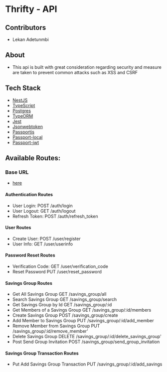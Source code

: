 # Thrifty - API

## Contributors

* Lekan Adetunmbi

## About
* This api is built with great consideration regarding security and measure are taken to prevent common attacks such as XSS and CSRF

## Tech Stack

* [NestJS](https://nestjs.com/)
* [TypeScript](https://www.typescriptlang.org/)
* [Postgres](https://www.postgresql.org/)
* [TypeORM](https://typeorm.io/)
* [Jest](https://jestjs.io/)
* [Jsonwebtoken](https://www.npmjs.com/package/jsonwebtoken)
* [Passportjs](https://www.npmjs.com/package/passport)
* [Passport-local](https://www.npmjs.com/package/passport-local)
* [Passport-jwt](https://www.npmjs.com/package/passport-jwt)

## Available Routes:

### Base URL 

* [here](https://api-thrifty.herokuapp.com/v1)

#### Authentication Routes
* User Login:                                                   POST    /auth/login
* User Logout:                                                  GET     /auth/logout
* Refresh Token:                                                POST    /auth/refresh_token 

#### User Routes
* Create User:                                                  POST    /user/register
* User Info:                                                    GET     /user/userinfo

#### Password Reset Routes
* Verification Code:                                            GET     /user/verification_code
* Reset Password                                                PUT     /user/reset_password

#### Savings Group Routes
* Get All Savings Group                                         GET     /savings_group/all
* Search Savings Group                                          GET     /savings_group/search
* Get Savings Group by Id                                       GET     /savings_group/:id
* Get Members of a Savings Group                                GET     /savings_group/:id/members
* Create Savings Group                                          POST    /savings_group/create
* Add Member to Savings Group                                   PUT     /savings_group/:id/add_member
* Remove Member from Savings Group                              PUT     /savings_group/:id/remove_member'
* Delete Savings Group                                          DELETE  /savings_group/:id/delete_savings_group'
* Post Send Group Invitation                                    POST    /savings_group/send_group_invitation

#### Savings Group Transaction Routes
* Put Add Savings Group Transaction                             PUT     /savings_group/:id/add_savings
